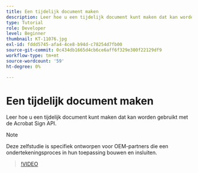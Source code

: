 ```yaml
---
title: Een tijdelijk document maken
description: Leer hoe u een tijdelijk document kunt maken dat kan worden gebruikt met de Acrobat Sign API.
type: Tutorial
role: Developer
level: Beginner
thumbnail: KT-11076.jpg
exl-id: fddd5745-afa4-4ce8-b94d-c78254d7fb00
source-git-commit: 0c434db1665d4cb6ce6aff6f329e300f22129df9
workflow-type: tm+mt
source-wordcount: '59'
ht-degree: 0%

---
```


# Een tijdelijk document maken

Leer hoe u een tijdelijk document kunt maken dat kan worden gebruikt met de Acrobat Sign API.

>[!NOTE]
>
>Deze zelfstudie is specifiek ontworpen voor OEM-partners die een ondertekeningsproces in hun toepassing bouwen en insluiten.

>[!VIDEO](https://video.tv.adobe.com/v/347351?hidetitle=true)
